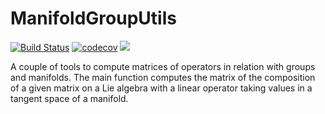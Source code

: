 # ManifoldGroupUtils

[![Build Status](https://github.com/olivierverdier/ManifoldGroupUtils.jl/actions/workflows/CI.yml/badge.svg?branch=main)](https://github.com/olivierverdier/ManifoldGroupUtils.jl/actions/workflows/CI.yml?query=branch%3Amain)
[![codecov](https://codecov.io/gh/olivierverdier/ManifoldGroupUtils.jl/graph/badge.svg?token=BoviHXpprx)](https://codecov.io/gh/olivierverdier/ManifoldGroupUtils.jl)
[![](https://img.shields.io/badge/docs-dev-blue.svg)](https://olivierverdier.github.io/ManifoldGroupUtils.jl/dev/)

A couple of tools to compute matrices of operators in relation with groups and manifolds.
The main function computes the matrix of the composition of a given matrix on a Lie algebra
with a linear operator taking values in a tangent space of a manifold.

